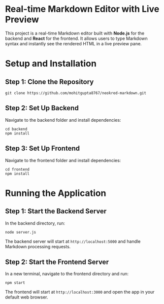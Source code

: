 # Real-time Markdown Editor with Live Preview

This project is a real-time Markdown editor built with **Node.js** for the backend and **React** for the frontend. It allows users to type Markdown syntax and instantly see the rendered HTML in a live preview pane.

# Setup and Installation

## Step 1: Clone the Repository

```
git clone https://github.com/mohitgupta8767/neokred-markdown.git
```


## Step 2: Set Up Backend
Navigate to the backend folder and install dependencies:

```
cd backend
npm install
```

## Step 3: Set Up Frontend
Navigate to the frontend folder and install dependencies:

```
cd frontend
npm install
```

# Running the Application

## Step 1: Start the Backend Server
In the backend directory, run:

```
node server.js
```

The backend server will start at `http://localhost:5000` and handle Markdown processing requests.

## Step 2: Start the Frontend Server
In a new terminal, navigate to the frontend directory and run:

```
npm start
```

The frontend will start at `http://localhost:3000` and open the app in your default web browser.

